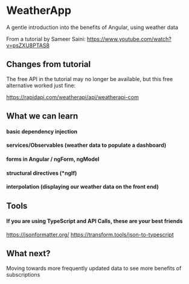 # WeatherApp

A gentle introduction into the benefits of Angular, using weather data 

From a tutorial by Sameer Saini: https://www.youtube.com/watch?v=psZXU8PTAS8

## Changes from tutorial

The free API in the tutorial may no longer be available, but this free alternative worked just fine:

https://rapidapi.com/weatherapi/api/weatherapi-com

## What we can learn
#### basic dependency injection 
#### services/Observables (weather data to populate a dashboard)
#### forms in Angular / ngForm, ngModel
#### structural directives (*ngIf)
#### interpolation (displaying our weather data on the front end)

## Tools 
#### If you are using TypeScript and API Calls, these are your best friends
https://jsonformatter.org/
https://transform.tools/json-to-typescript

## What next? 
Moving towards more frequently updated data to see more benefits of subscriptions 